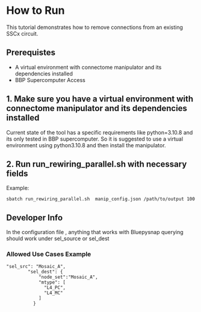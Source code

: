 # How to Run

This tutorial demonstrates how to remove connections from an existing SSCx circuit.

## Prerequistes

- A virtual environment with connectome manipulator and its dependencies installed
- BBP Supercomputer Access 


## 1. Make sure you have a virtual environment with connectome manipulator and its dependencies installed

Current state of the tool has a specific requirements like python=3.10.8 and its only tested in BBP supercomputer. So it is suggested to use a virtual environment using python3.10.8 and then install the manipulator.


## 2. Run run_rewiring_parallel.sh with necessary fields

Example:

```
sbatch run_rewiring_parallel.sh  manip_config.json /path/to/output 100

```

## Developer Info

In the configuration file , anything that works with Bluepysnap querying should work under sel_source or sel_dest

### Allowed Use Cases Example

```
"sel_src": "Mosaic_A",
        "sel_dest": {
            "node_set":"Mosaic_A",
            "mtype": [
              "L4_PC", 
              "L4_MC"
            ]
          }
```

